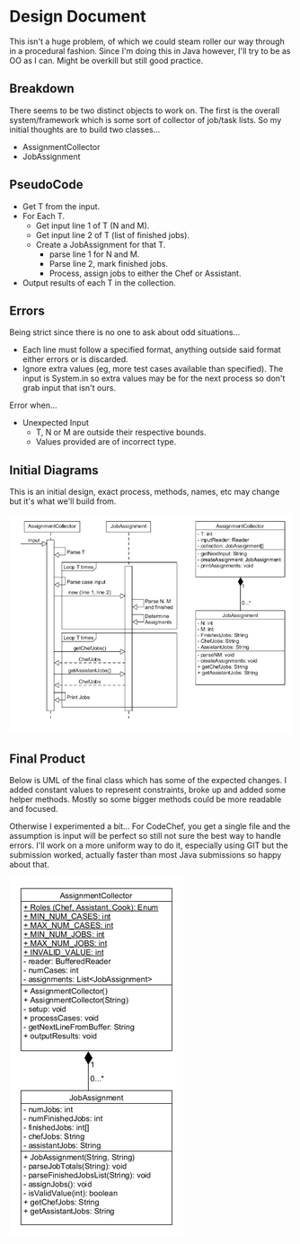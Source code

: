 # Design Document

This isn't a huge problem, of which we could steam roller our way through in a procedural fashion. Since I'm doing this in Java however, I'll try to be as OO as I can. Might be overkill but still good practice.

## Breakdown

There seems to be two distinct objects to work on. The first is the overall system/framework which is some sort of collector of job/task lists. So my initial thoughts are to build two classes...

* AssignmentCollector
* JobAssignment

## PseudoCode

- Get T from the input.
- For Each T.
  - Get input line 1 of T (N and M).
  - Get input line 2 of T (list of finished jobs).
  - Create a JobAssignment for that T.
  	- parse line 1 for N and M.
  	- Parse line 2, mark finished jobs.
  	- Process, assign jobs to either the Chef or Assistant.
 - Output results of each T in the collection.
	
## Errors 

Being strict since there is no one to ask about odd situations...

* Each line must follow a specified format, anything outside said format either errors or is discarded.
* Ignore extra values (eg, more test cases available than specified). The input is System.in so extra values may be for the next process so don't grab input that isn't ours.

Error when...

- Unexpected Input
  - T, N or M are outside their respective bounds.
  - Values provided are of incorrect type.
	
## Initial Diagrams

This is an initial design, exact process, methods, names, etc may change but it's what we'll build from. 

![Initial Design PNG](InitialDesign-UML.png)

## Final Product

Below is UML of the final class which has some of the expected changes. I added constant values to represent constraints, broke up and added some helper methods. Mostly so some bigger methods could be more readable and focused.

Otherwise I experimented a bit... For CodeChef, you get a single file and the assumption is input will be perfect so still not sure the best way to handle errors. I'll work on a more uniform way to do it, especially using GIT but the submission worked, actually faster than most Java submissions so happy about that.

![Final Design PNG](FinalDesign-UML.png)
